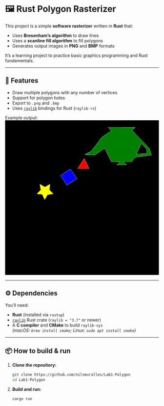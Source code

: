 # 🖼️ Rust Polygon Rasterizer

This project is a simple **software rasterizer** written in **Rust** that:
- Uses **Bresenham’s algorithm** to draw lines
- Uses a **scanline fill algorithm** to fill polygons
- Generates output images in **PNG** and **BMP** formats

It’s a learning project to practice basic graphics programming and Rust fundamentals.

---

## 📂 Features

- Draw multiple polygons with any number of vertices
- Support for polygon holes
- Export to `.png` and `.bmp`
- Uses [`raylib`](https://www.raylib.com/) bindings for Rust (`raylib-rs`)

Example output:  
![Example output](./out.png)

---

## ⚙️ Dependencies

You’ll need:

- **Rust** (installed via `rustup`)
- [`raylib`](https://crates.io/crates/raylib) Rust crate (`raylib = "3.7"` or newer)
- A **C compiler** and **CMake** to build `raylib-sys`  
  _(macOS: `brew install cmake`; Linux: `sudo apt install cmake`)_

---

## 📦 How to build & run

1. **Clone the repository:**

   ```bash
   git clone https://github.com/nilsmuralles/Lab1-Polygon
   cd Lab1-Polygon

1. **Build and run:**

   ```bash
   cargo run
